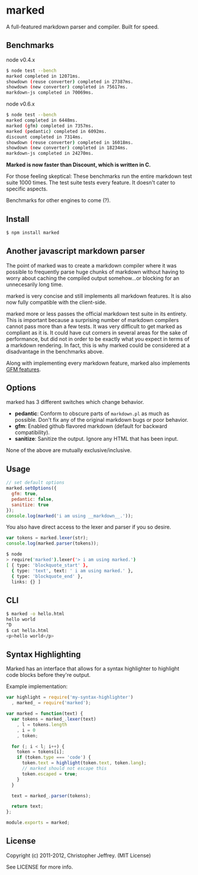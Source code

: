 marked
======

A full-featured markdown parser and compiler.
Built for speed.

Benchmarks
----------

node v0.4.x

```bash
$ node test --bench
marked completed in 12071ms.
showdown (reuse converter) completed in 27387ms.
showdown (new converter) completed in 75617ms.
markdown-js completed in 70069ms.
```

node v0.6.x

```bash
$ node test --bench
marked completed in 6448ms.
marked (gfm) completed in 7357ms.
marked (pedantic) completed in 6092ms.
discount completed in 7314ms.
showdown (reuse converter) completed in 16018ms.
showdown (new converter) completed in 18234ms.
markdown-js completed in 24270ms.
```

**Marked is now faster than Discount, which is written in C.**

For those feeling skeptical: These benchmarks run the entire markdown test suite
1000 times. The test suite tests every feature. It doesn't cater to specific
aspects.

Benchmarks for other engines to come (?).

Install
-------

```bash
$ npm install marked
```

Another javascript markdown parser
----------------------------------

The point of marked was to create a markdown compiler where it was possible to
frequently parse huge chunks of markdown without having to worry about
caching the compiled output somehow...or blocking for an unnecesarily long time.

marked is very concise and still implements all markdown features. It is also
now fully compatible with the client-side.

marked more or less passes the official markdown test suite in its
entirety. This is important because a surprising number of markdown compilers
cannot pass more than a few tests. It was very difficult to get marked as
compliant as it is. It could have cut corners in several areas for the sake
of performance, but did not in order to be exactly what you expect in terms
of a markdown rendering. In fact, this is why marked could be considered at a
disadvantage in the benchmarks above.

Along with implementing every markdown feature, marked also implements
[GFM features](http://github.github.com/github-flavored-markdown/).

Options
-------

marked has 3 different switches which change behavior.

* **pedantic**: Conform to obscure parts of `markdown.pl` as much as possible.
    Don't fix any of the original markdown bugs or poor behavior.
* **gfm**: Enabled github flavored markdown (default for backward compatibility).
* **sanitize**: Sanitize the output. Ignore any HTML that has been input.

None of the above are mutually exclusive/inclusive.

Usage
-----

```js
// set default options
marked.setOptions({
  gfm: true,
  pedantic: false,
  sanitize: true
});
console.log(marked('i am using __markdown__.'));
```

You also have direct access to the lexer and parser if you so desire.

```js
var tokens = marked.lexer(str);
console.log(marked.parser(tokens));
```

```bash
$ node
> require('marked').lexer('> i am using marked.')
[ { type: 'blockquote_start' },
  { type: 'text', text: ' i am using marked.' },
  { type: 'blockquote_end' },
  links: {} ]
```

CLI
---

```bash
$ marked -o hello.html
hello world
^D
$ cat hello.html
<p>hello world</p>
```

Syntax Highlighting
-------------------

Marked has an interface that allows for a syntax highlighter to highlight code
blocks before they're output.

Example implementation:

```js
var highlight = require('my-syntax-highlighter')
  , marked_ = require('marked');

var marked = function(text) {
  var tokens = marked_.lexer(text)
    , l = tokens.length
    , i = 0
    , token;

  for (; i < l; i++) {
    token = tokens[i];
    if (token.type === 'code') {
      token.text = highlight(token.text, token.lang);
      // marked should not escape this
      token.escaped = true;
    }
  }

  text = marked_.parser(tokens);

  return text;
};

module.exports = marked;
```

License
-------

Copyright (c) 2011-2012, Christopher Jeffrey. (MIT License)

See LICENSE for more info.